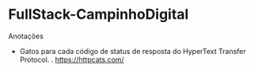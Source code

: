 # FullStack-CampinhoDigital
Anotações

- Gatos para cada código de status de resposta do HyperText Transfer Protocol.
 . https://httpcats.com/
